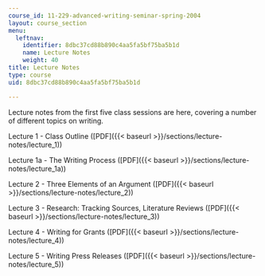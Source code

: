 ```yaml
---
course_id: 11-229-advanced-writing-seminar-spring-2004
layout: course_section
menu:
  leftnav:
    identifier: 8dbc37cd88b890c4aa5fa5bf75ba5b1d
    name: Lecture Notes
    weight: 40
title: Lecture Notes
type: course
uid: 8dbc37cd88b890c4aa5fa5bf75ba5b1d

---
```


Lecture notes from the first five class sessions are here, covering a number of different topics on writing.

Lecture 1 - Class Outline ([PDF]({{< baseurl >}}/sections/lecture-notes/lecture_1))

Lecture 1a - The Writing Process ([PDF]({{< baseurl >}}/sections/lecture-notes/lecture_1a))

Lecture 2 - Three Elements of an Argument ([PDF]({{< baseurl >}}/sections/lecture-notes/lecture_2))

Lecture 3 - Research: Tracking Sources, Literature Reviews ([PDF]({{< baseurl >}}/sections/lecture-notes/lecture_3))

Lecture 4 - Writing for Grants ([PDF]({{< baseurl >}}/sections/lecture-notes/lecture_4))

Lecture 5 - Writing Press Releases ([PDF]({{< baseurl >}}/sections/lecture-notes/lecture_5))